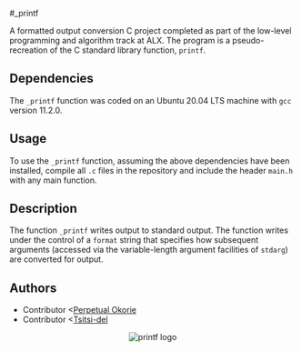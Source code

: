 #_printf

A formatted output conversion C project completed as part of the low-level
programming and algorithm track at ALX. The program is a pseudo-
recreation of the C standard library function, `printf`.

## Dependencies

The `_printf` function was coded on an Ubuntu 20.04 LTS machine with `gcc` version 11.2.0.

## Usage

To use the `_printf` function, assuming the above dependencies have been installed, compile all `.c` files in the repository and include the header `main.h` with any main function.

## Description

The function `_printf` writes output to standard output. The function writes
under the control of a `format` string that specifies how subsequent arguments
(accessed via the variable-length argument facilities of `stdarg`) are
converted for output.

## Authors

* Contributor <[Perpetual Okorie](https://github.com/AmazedWonder)
* Contributor <[Tsitsi-del](https://github.com/Tsitsi-del)

<p align="center">
  <img src="https://i.ibb.co/FJyysxq/printf.png" alt="printf logo">
</p>
